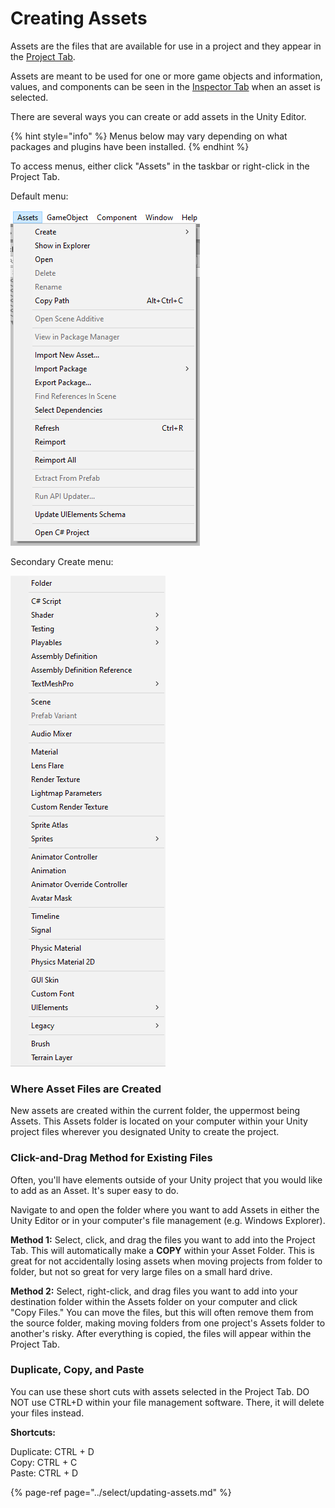 # Creating Assets

Assets are the files that are available for use in a project and they appear in the [Project Tab](../the-unity-interface/the-tabs/project-tab.md).

Assets are meant to be used for one or more game objects and information, values, and components can be seen in the [Inspector Tab](../the-unity-interface/the-tabs/inspector-tab.md) when an asset is selected.

There are several ways you can create or add assets in the Unity Editor.

{% hint style="info" %}
Menus below may vary depending on what packages and plugins have been installed.
{% endhint %}

To access menus, either click "Assets" in the taskbar or right-click in the Project Tab.

Default menu:

![](../.gitbook/assets/image%20%2878%29.png)

Secondary Create menu:

![](../.gitbook/assets/image%20%284%29.png)

### **Where Asset Files are Created**

New assets are created within the current folder, the uppermost being Assets. This Assets folder is located on your computer within your Unity project files wherever you designated Unity to create the project.

### Click-and-Drag Method for Existing Files

Often, you'll have elements outside of your Unity project that you would like to add as an Asset. It's super easy to do.

Navigate to and open the folder where you want to add Assets in either the Unity Editor or in your computer's file management \(e.g. Windows Explorer\).

**Method 1:** Select, click, and drag the files you want to add into the Project Tab. This will automatically make a **COPY** within your Asset Folder. This is great for not accidentally losing assets when moving projects from folder to folder, but not so great for very large files on a small hard drive.

**Method 2:** Select, right-click, and drag files you want to add into your destination folder within the Assets folder on your computer and click "Copy Files." You can move the files, but this will often remove them from the source folder, making moving folders from one project's Assets folder to another's risky. After everything is copied, the files will appear within the Project Tab.

### Duplicate, Copy, and Paste

You can use these short cuts with assets selected in the Project Tab. DO NOT use CTRL+D within your file management software. There, it will delete your files instead.

**Shortcuts:**

Duplicate: CTRL + D  
Copy: CTRL + C  
Paste: CTRL + D

{% page-ref page="../select/updating-assets.md" %}



